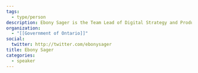 ```yaml
---
tags:
  - type/person
description: Ebony Sager is the Team Lead of Digital Strategy and Product Development for Ontario.ca and is passionate about improving our experiences with government, in any channel, but especially digital.
organization:
  - "[[Government of Ontario]]"
social:
  twitter: http://twitter.com/ebonysager
title: Ebony Sager
categories:
  - speaker
---
```

